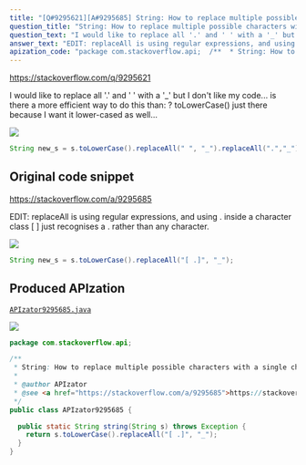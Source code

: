 ```yaml
---
title: "[Q#9295621][A#9295685] String: How to replace multiple possible characters with a single character?"
question_title: "String: How to replace multiple possible characters with a single character?"
question_text: "I would like to replace all '.' and ' ' with a '_' but I don't like my code... is there a more efficient way to do this than: ? toLowerCase() just there because I want it lower-cased as well..."
answer_text: "EDIT: replaceAll is using regular expressions, and using . inside a character class [ ] just recognises a . rather than any character."
apization_code: "package com.stackoverflow.api;  /**  * String: How to replace multiple possible characters with a single character?  *  * @author APIzator  * @see <a href=\"https://stackoverflow.com/a/9295685\">https://stackoverflow.com/a/9295685</a>  */ public class APIzator9295685 {    public static String string(String s) throws Exception {     return s.toLowerCase().replaceAll(\"[ .]\", \"_\");   } }"
---
```


https://stackoverflow.com/q/9295621

I would like to replace all &#x27;.&#x27; and &#x27; &#x27; with a &#x27;_&#x27;
but I don&#x27;t like my code...
is there a more efficient way to do this than:
?
toLowerCase() just there because I want it lower-cased as well...


<div class="code-logo"><img src="/stackoverflow.png" /></div>

```java
String new_s = s.toLowerCase().replaceAll(" ", "_").replaceAll(".","_");
```


## Original code snippet

https://stackoverflow.com/a/9295685

EDIT:
replaceAll is using regular expressions, and using . inside a character class [ ] just recognises a . rather than any character.

<div class="code-logo"><img src="/stackoverflow.png" /></div>

```java
String new_s = s.toLowerCase().replaceAll("[ .]", "_");
```

## Produced APIzation

[`APIzator9295685.java`](https://github.com/blind-papers/apization-temp-data/raw/main/search/APIzator9295685.java)

<div class="code-logo"><img src="/apizator.png" /></div>

```java
package com.stackoverflow.api;

/**
 * String: How to replace multiple possible characters with a single character?
 *
 * @author APIzator
 * @see <a href="https://stackoverflow.com/a/9295685">https://stackoverflow.com/a/9295685</a>
 */
public class APIzator9295685 {

  public static String string(String s) throws Exception {
    return s.toLowerCase().replaceAll("[ .]", "_");
  }
}

```